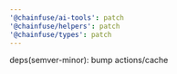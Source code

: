 ```yaml
---
'@chainfuse/ai-tools': patch
'@chainfuse/helpers': patch
'@chainfuse/types': patch
---
```


deps(semver-minor): bump actions/cache
